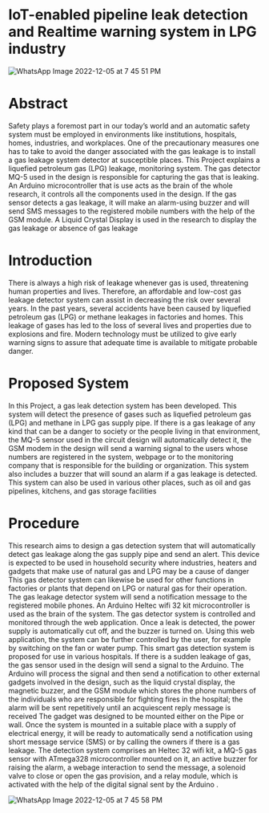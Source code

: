 # IoT-enabled pipeline leak detection and Realtime warning system in LPG industry

![WhatsApp Image 2022-12-05 at 7 45 51 PM](https://user-images.githubusercontent.com/120582695/208021020-70f72531-c074-4817-ba9b-ea3ef99bc761.jpeg)


# Abstract
Safety plays a foremost part in our today’s world and an automatic safety system must be employed in environments like institutions, hospitals, homes, industries, and workplaces.
 One of the precautionary measures one has to take to avoid the danger associated with the gas leakage is to install a gas leakage system detector at susceptible places. 
This Project explains a liquefied petroleum gas (LPG) leakage, monitoring system. The gas detector MQ-5 used in the design is responsible for capturing the gas that is leaking. An Arduino microcontroller that is use acts as the brain of the whole research, it controls all the components used in the design.
 If the gas sensor detects a gas leakage, it will make an alarm-using buzzer and will send SMS messages to the registered mobile numbers with the help of the GSM module. A Liquid Crystal Display is used in the research to display the gas leakage or absence of gas leakage
 
# Introduction

There is always a high risk of leakage whenever gas is used, threatening human properties and lives. Therefore, an affordable and low-cost gas leakage detector system can assist in decreasing the risk over several years.
 In the past years, several accidents have been caused by liquefied petroleum gas (LPG) or methane leakages in factories and homes. This leakage of gases has led to the loss of several lives and properties due to explosions and fire. Modern technology must be utilized to give early warning signs to assure that adequate time is available to mitigate probable danger.

# Proposed System

In this Project, a gas leak detection system has been developed. This system will detect the presence of gases such as liquefied petroleum gas (LPG) and methane in LPG gas supply pipe. 
If there is a gas leakage of any kind that can be a danger to society or the people living in that environment, the MQ-5 sensor used in the circuit design will automatically detect it, the GSM modem in the design will send a warning signal to the users whose numbers are registered in the system, webpage or to the monitoring company that is responsible for the building or organization. 
This system also includes a buzzer that will sound an alarm if a gas leakage is detected. This system can also be used in various other places, such as oil and gas pipelines, kitchens, and gas storage facilities

# Procedure

This research aims to design a gas detection system that will automatically detect gas leakage along the gas supply pipe and send an alert. This device is expected to be used in household security where industries, heaters and gadgets that make use of natural gas and LPG may be a cause of danger
This gas detector system can likewise be used for other functions in factories or plants that depend on LPG or natural gas for their operation. The gas leakage detector system will send a notification message to the registered mobile phones.
 An Arduino Heltec wifi 32 kit microcontroller is used as the brain of the system. The gas detector system is controlled and monitored through the web application. Once a leak is detected, the power supply is automatically cut off, and the buzzer is turned on. Using this web application, the system can be further controlled by the user, for example by switching on the fan or water pump. 
This smart gas detection system is proposed for use in various hospitals. If there is a sudden leakage of gas, the gas sensor used in the design will send a signal to the Arduino. The Arduino will process the signal and then send a notification to other external gadgets involved in the design, such as the liquid crystal display, the magnetic buzzer, and the GSM module which stores the phone numbers of the individuals who are responsible for fighting fires in the hospital; the alarm will be sent repetitively until an acquiescent reply message is received
The gadget was designed to be mounted either on the Pipe or wall. Once the system is mounted in a suitable place with a supply of electrical energy, it will be ready to automatically send a notification using short message service (SMS) or by calling the owners if there is a gas leakage.
 The detection system comprises an Heltec 32 wifi kit, a MQ-5 gas sensor with ATmega328 microcontroller mounted on it, an active buzzer for raising the alarm, a webage interaction to send the message, a solenoid valve to close or open the gas provision, and a relay module, which is activated with the help of the digital signal sent by the Arduino .
 
![WhatsApp Image 2022-12-05 at 7 45 58 PM](https://user-images.githubusercontent.com/120582695/208022524-df593ed7-a882-4d49-b082-6345014752d8.jpeg)




